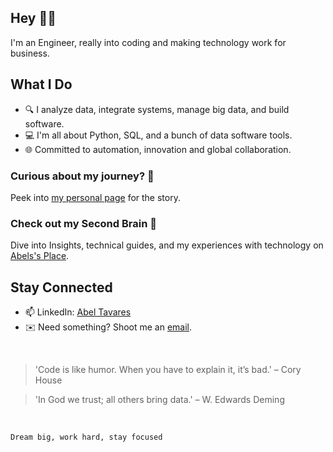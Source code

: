 ## Hey 👋🏽

I'm an Engineer, really into coding and making technology work for business.

## What I Do

- 🔍 I analyze data, integrate systems, manage big data, and build software.
- 💻 I'm all about Python, SQL, and a bunch of data software tools.
- 🌐 Committed to automation, innovation and global collaboration.

### Curious about my journey? 🧭

Peek into [my personal page](https://abeltavares.github.io/) for the story.

### Check out my Second Brain 🧠

Dive into Insights, technical guides, and my experiences with technology on [Abels's Place](https://abeltavares.hashnode.dev).

## Stay Connected

- 📫 LinkedIn: [Abel Tavares](https://www.linkedin.com/in/abeltavares/)
- ✉️ Need something? Shoot me an [email](mailto:abelst9@gmail.com).

<br>

> 'Code is like humor. When you have to explain it, it’s bad.' – Cory House

> 'In God we trust; all others bring data.' – W. Edwards Deming

<br>

`Dream big, work hard, stay focused`

